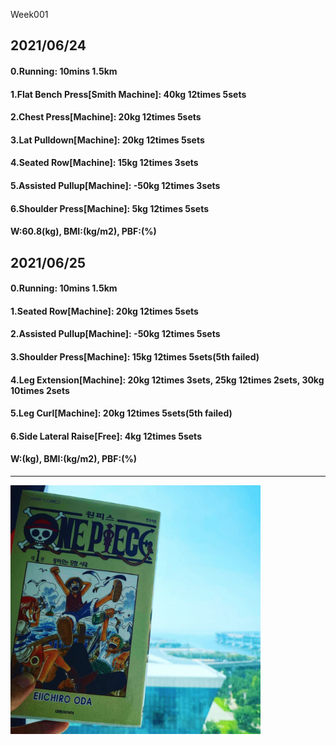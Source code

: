 Week001

## 2021/06/24

#### 0.Running: 10mins 1.5km
#### 1.Flat Bench Press\[Smith Machine\]: 40kg 12times 5sets
#### 2.Chest Press\[Machine\]: 20kg 12times 5sets
#### 3.Lat Pulldown\[Machine\]: 20kg 12times 5sets
#### 4.Seated Row\[Machine\]: 15kg 12times 3sets
#### 5.Assisted Pullup\[Machine\]: -50kg 12times 3sets
#### 6.Shoulder Press\[Machine\]: 5kg 12times 5sets
#### W:60.8(kg), BMI:(kg/m2), PBF:(%)

## 2021/06/25
#### 0.Running: 10mins 1.5km
#### 1.Seated Row\[Machine\]: 20kg 12times 5sets
#### 2.Assisted Pullup\[Machine\]: -50kg 12times 5sets
#### 3.Shoulder Press\[Machine\]: 15kg 12times 5sets(5th failed)
#### 4.Leg Extension\[Machine\]: 20kg 12times 3sets, 25kg 12times 2sets, 30kg 10times 2sets
#### 5.Leg Curl\[Machine\]: 20kg 12times 5sets(5th failed)
#### 6.Side Lateral Raise\[Free\]: 4kg 12times 5sets
#### W:(kg), BMI:(kg/m2), PBF:(%)

---
<img src='./_resources/romance-dawn.png' width='400px' />

